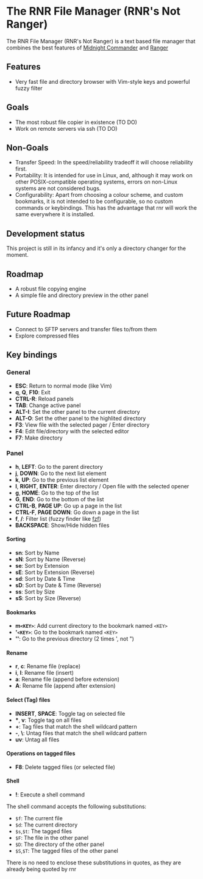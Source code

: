 # The RNR File Manager (RNR's Not Ranger)

The RNR File Manager (RNR's Not Ranger) is a text based file manager that
combines the best features of
[Midnight Commander](https://midnight-commander.org/) and
[Ranger](https://ranger.github.io/)


## Features

* Very fast file and directory browser with Vim-style keys and powerful fuzzy filter

## Goals

* The most robust file copier in existence (TO DO)
* Work on remote servers via ssh (TO DO)

## Non-Goals

* Transfer Speed: In the speed/reliability tradeoff it will choose reliability first.
* Portability: It is intended for use in Linux, and, although it may work on
  other POSIX-compatible operating systems, errors on non-Linux systems are not
  considered bugs.
* Configurability: Apart from choosing a colour scheme, and custom bookmarks,
  it is not intended to be configurable, so no custom commands or keybindings.
  This has the advantage that rnr will work the same everywhere it is installed.

## Development status

This project is still in its infancy and it's only a directory changer for the
moment.

## Roadmap

* A robust file copying engine
* A simple file and directory preview in the other panel

## Future Roadmap

* Connect to SFTP servers and transfer files to/from them
* Explore compressed files

## Key bindings

### General

* **ESC**: Return to normal mode (like Vim)
* **q**, **Q**, **F10**: Exit
* **CTRL-R**: Reload panels
* **TAB**: Change active panel
* **ALT-I**: Set the other panel to the current directory
* **ALT-O**: Set the other panel to the highlited directory
* **F3**: View file with the selected pager / Enter directory
* **F4**: Edit file/directory with the selected editor
* **F7**: Make directory

### Panel

* **h**, **LEFT**: Go to the parent directory
* **j**, **DOWN**: Go to the next list element
* **k**, **UP**: Go to the previous list element
* **l**, **RIGHT**, **ENTER**: Enter directory / Open file with the selected opener
* **g**, **HOME**: Go to the top of the list
* **G**, **END**: Go to the bottom of the list
* **CTRL-B**, **PAGE UP**: Go up a page in the list
* **CTRL-F**, **PAGE DOWN**: Go down a page in the list
* **f**, **/**: Filter list (fuzzy finder like [fzf](https://github.com/junegunn/fzf))
* **BACKSPACE**: Show/Hide hidden files

#### Sorting

* **sn**: Sort by Name
* **sN**: Sort by Name (Reverse)
* **se**: Sort by Extension
* **sE**: Sort by Extension (Reverse)
* **sd**: Sort by Date & Time
* **sD**: Sort by Date & Time (Reverse)
* **ss**: Sort by Size
* **sS**: Sort by Size (Reverse)

#### Bookmarks

* **m`<KEY>`**: Add current directory to the bookmark named `<KEY>`
* **'`<KEY>`**: Go to the bookmark named `<KEY>`
* **''**: Go to the previous directory (2 times ', not ")

#### Rename

* **r**, **c**: Rename file (replace)
* **i**, **I**: Rename file (insert)
* **a**: Rename file (append before extension)
* **A**: Rename file (append after extension)

#### Select (Tag) files

* **INSERT**, **SPACE**: Toggle tag on selected file
* __*__, **v**: Toggle tag on all files
* **+**: Tag files that match the shell wildcard pattern
* **-**, **\\**: Untag files that match the shell wildcard pattern
* **uv**: Untag all files

#### Operations on tagged files

* **F8**: Delete tagged files (or selected file)

#### Shell

* **!**: Execute a shell command

The shell command accepts the following substitutions:

* `$f`: The current file
* `$d`: The current directory
* `$s`,`$t`: The tagged files
* `$F`: The file in the other panel
* `$D`: The directory of the other panel
* `$S`,`$T`: The tagged files of the other panel

There is no need to enclose these substitutions in quotes, as they are already being quoted by rnr

